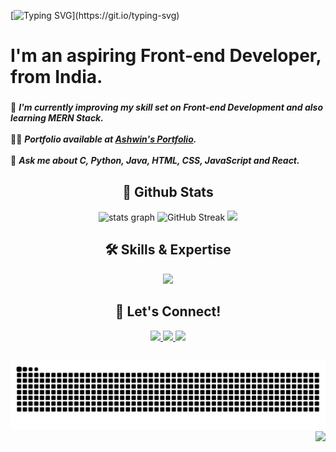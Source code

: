 [![Typing SVG](https://readme-typing-svg.demolab.com?font=Tisa&size=22&pause=1000&multiline=true&random=false&width=435&height=70&lines=Hey!+Nice+to+meet+you%2C+I'm+Ashwin.;Welcome+to+my+profile!)](https://git.io/typing-svg)
<h1 align="left">I'm an aspiring Front-end Developer, from India.</h1>

###
🌱 ***I'm  currently improving my skill set on **Front-end Development** and also learning **MERN Stack**.***<br><br>👨‍💻 ***Portfolio available at **[Ashwin's Portfolio](https://ashwin-portfolio-alpha.vercel.app/)**.***<br><br>💬 ***Ask me about **C**, **Python**, **Java**, **HTML**, **CSS**, **JavaScript** and **React**.***

<h2 align="center"> 👾 Github Stats</h2>
<div align="center">
  <img src="https://github-readme-stats-ecru-gamma-17.vercel.app/api?username=Ashwin-S-Nambiar&hide_title=false&hide_rank=false&show_icons=true&include_all_commits=true&count_private=true&disable_animations=false&theme=dark&card_width=200&locale=en&hide_border=true" height="180em" alt="stats graph"  />
 <img src="https://github-readme-streak-stats-7rh9.vercel.app?user=Ashwin-S-Nambiar&theme=dark&card_width=400&hide_border=true" height="180em" alt="GitHub Streak" />
 <img height="180em" src="https://github-profile-summary-cards.vercel.app/api/cards/profile-details?username=ashwin-s-nambiar&theme=dark" />
</div>  

<h2 align="center">🛠️ Skills & Expertise</h2>
<p align="center">
  <a href="https://ashwin-s-nambiar.is-a.dev/">
    <img src="https://skillicons.dev/icons?i=c,python,java,html,css,js,ts,react,nextjs,vite,tailwind,bootstrap,git,github,md,mysql,npm,windows,linux,figma,firebase,netlify,vercel,notion&perline=12" />  
  </a>
</p>

<h2 align="center">👋 Let's Connect!</h2>
<p align="center">
  <a href="https://www.linkedin.com/in/ashwin-s-nambiar-0b7a5b202/" target="_blank">
    <img src="https://skillicons.dev/icons?i=linkedin" />
  </a>
  <a href="mailto:ashwinnambiar12345@gmail.com" target="_blank">
    <img src="https://skillicons.dev/icons?i=gmail" />  
  </a>
  <a href="https://x.com/ashwinnambiar11" target="_blank">
    <img src="https://skillicons.dev/icons?i=twitter" />  
  </a>
</p>
<h2 align="center"></h2>
<div align="center">
  <picture>
    <source media="(prefers-color-scheme: dark)" srcset="https://raw.githubusercontent.com/Ashwin-S-Nambiar/Ashwin-S-Nambiar/output/github-contribution-grid-snake-dark.svg">
    <source media="(prefers-color-scheme: light)" srcset="https://raw.githubusercontent.com/Ashwin-S-Nambiar/Ashwin-S-Nambiar/output/github-contribution-grid-snake.svg">
    <img alt="github contribution grid snake animation" src="https://raw.githubusercontent.com/Ashwin-S-Nambiar/Ashwin-S-Nambiar/output/github-contribution-grid-snake.svg">
  </picture>
</div>

<div align="right">
  <img src="https://visitor-badge.laobi.icu/badge?page_id=Ashwin-S-Nambiar.Ashwin-S-Nambiar&left_color=firebrick&right_color=forestgreen&left_text=Visitors"  />
</div>
